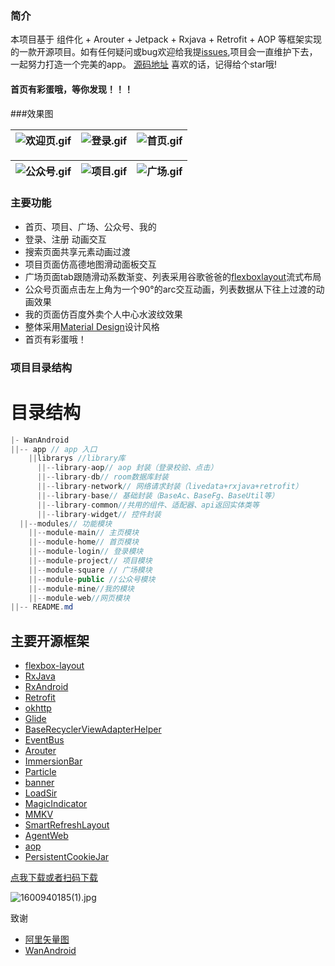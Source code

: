 
### 简介
本项目基于 组件化 + Arouter + Jetpack + Rxjava + Retrofit + AOP 等框架实现的一款开源项目。如有任何疑问或bug欢迎给我提[issues]((https://github.com/1170762202/WanAndroid/issues)),项目会一直维护下去，一起努力打造一个完美的app。
[源码地址](https://github.com/1170762202/WanAndroid)
喜欢的话，记得给个star哦!

#### 首页有彩蛋哦，等你发现！！！

###效果图



![欢迎页.gif](https://upload-images.jianshu.io/upload_images/4906229-f904c725092c2f32.gif?imageMogr2/auto-orient/strip) | ![登录.gif](https://upload-images.jianshu.io/upload_images/4906229-825577eb221a70a5.gif?imageMogr2/auto-orient/strip) | ![首页.gif](https://upload-images.jianshu.io/upload_images/4906229-b9451cbd01f718c4.gif?imageMogr2/auto-orient/strip) |
|:-|:-|:-|


![公众号.gif](https://upload-images.jianshu.io/upload_images/4906229-d48f9cbd51cf4eb8.gif?imageMogr2/auto-orient/strip) | ![项目.gif](https://upload-images.jianshu.io/upload_images/4906229-80cbbffc39439e92.gif?imageMogr2/auto-orient/strip) | ![广场.gif](https://upload-images.jianshu.io/upload_images/4906229-188c6ab70160c07b.gif?imageMogr2/auto-orient/strip) |
|:-|:-|:-|


### 主要功能

* 首页、项目、广场、公众号、我的
* 登录、注册 动画交互
* 搜索页面共享元素动画过渡
* 项目页面仿高德地图滑动面板交互
* 广场页面tab跟随滑动系数渐变、列表采用谷歌爸爸的[flexboxlayout]([https://github.com/google/flexbox-layout](https://github.com/google/flexbox-layout)
)流式布局
* 公众号页面点击左上角为一个90°的arc交互动画，列表数据从下往上过渡的动画效果
* 我的页面仿百度外卖个人中心水波纹效果
* 整体采用[Material Design]([https://www.material.io/](https://www.material.io/)
)设计风格
* 首页有彩蛋哦！

### 项目目录结构

# 目录结构
```java
|- WanAndroid
||-- app // app 入口
    ||librarys //library库
      ||--library-aop// aop 封装（登录校验、点击）
      ||--library-db// room数据库封装
      ||--library-network// 网络请求封装（livedata+rxjava+retrofit）
      ||--library-base// 基础封装（BaseAc、BaseFg、BaseUtil等）
      ||--library-common//共用的组件、适配器、api返回实体类等
      ||--library-widget// 控件封装
  ||--modules// 功能模块
    ||--module-main// 主页模块
    ||--module-home// 首页模块
    ||--module-login// 登录模块
    ||--module-project// 项目模块
    ||--module-square // 广场模块
    ||--module-public //公众号模块
    ||--module-mine//我的模块
    ||--module-web//网页模块
||-- README.md
 ```







## 主要开源框架

*   [flexbox-layout](https://github.com/google/flexbox-layout)
*   [RxJava]([https://github.com/ReactiveX/RxJava](https://github.com/ReactiveX/RxJava)
)
*   [RxAndroid]([https://github.com/ReactiveX/RxAndroid](https://github.com/ReactiveX/RxAndroid)
)
*   [Retrofit]([https://github.com/square/retrofit](https://github.com/square/retrofit)
)
*   [okhttp]([https://github.com/square/okhttp](https://github.com/square/okhttp)
)
*   [Glide]([https://github.com/bumptech/glide](https://github.com/bumptech/glide)
)
*   [BaseRecyclerViewAdapterHelper]([https://github.com/CymChad/BaseRecyclerViewAdapterHelper](https://github.com/CymChad/BaseRecyclerViewAdapterHelper)
)
*   [EventBus]([https://github.com/greenrobot/EventBus](https://github.com/greenrobot/EventBus)
)
*   [Arouter]([https://github.com/alibaba/ARouter](https://github.com/alibaba/ARouter)
)
*   [ImmersionBar]([https://github.com/gyf-dev/ImmersionBar](https://github.com/gyf-dev/ImmersionBar)
)
*   [Particle]([https://github.com/JeasonWong/Particle](https://github.com/JeasonWong/Particle)
)
*   [banner]([https://github.com/youth5201314/banner](https://github.com/youth5201314/banner)
)
*   [LoadSir]([https://github.com/KingJA/LoadSir](https://github.com/KingJA/LoadSir)
)
*   [MagicIndicator]([https://github.com/hackware1993/MagicIndicator](https://github.com/hackware1993/MagicIndicator)
)
*   [MMKV]([https://github.com/Tencent/MMKV](https://github.com/Tencent/MMKV)
)
*   [SmartRefreshLayout]([https://github.com/scwang90/SmartRefreshLayout](https://github.com/scwang90/SmartRefreshLayout)
)
*   [AgentWeb]([https://github.com/Justson/AgentWeb](https://github.com/Justson/AgentWeb)
)
*   [aop]([https://github.com/HujiangTechnology/gradle_plugin_android_aspectjx](https://github.com/HujiangTechnology/gradle_plugin_android_aspectjx)
)
*   [PersistentCookieJar]([https://github.com/franmontiel/PersistentCookieJar](https://github.com/franmontiel/PersistentCookieJar)
)

[点我下载或者扫码下载](https://github.com/1170762202/WanAndroid/blob/master/app/release/app-release.apk)


![1600940185(1).jpg](https://upload-images.jianshu.io/upload_images/4906229-85878a0fa91d042e.jpg?imageMogr2/auto-orient/strip%7CimageView2/2/w/1240)


致谢
* [阿里矢量图](https://links.jianshu.com/go?to=https%3A%2F%2Fwww.iconfont.cn%2F)
* [WanAndroid](https://www.wanandroid.com/blog/show/2)

